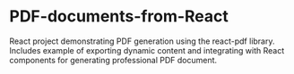 # PDF-documents-from-React
React project demonstrating PDF generation using the react-pdf library. Includes example of exporting dynamic content and integrating with React components for generating professional PDF document.

